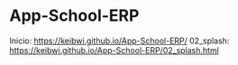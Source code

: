# App-School-ERP

 Inicio: https://keibwi.github.io/App-School-ERP/
 02_splash: https://keibwi.github.io/App-School-ERP/02_splash.html
